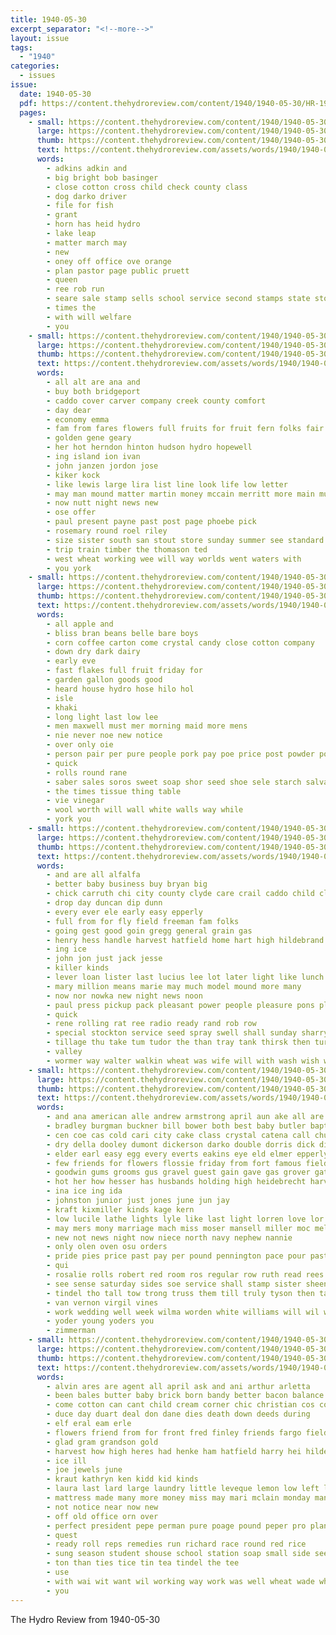 ```yaml
---
title: 1940-05-30
excerpt_separator: "<!--more-->"
layout: issue
tags:
  - "1940"
categories:
  - issues
issue:
  date: 1940-05-30
  pdf: https://content.thehydroreview.com/content/1940/1940-05-30/HR-1940-05-30.pdf
  pages:
    - small: https://content.thehydroreview.com/content/1940/1940-05-30/small/HR-1940-05-30-01.jpg
      large: https://content.thehydroreview.com/content/1940/1940-05-30/large/HR-1940-05-30-01.jpg
      thumb: https://content.thehydroreview.com/content/1940/1940-05-30/thumbnails/HR-1940-05-30-01.jpg
      text: https://content.thehydroreview.com/assets/words/1940/1940-05-30/HR-1940-05-30-01.txt
      words:
        - adkins adkin and
        - big bright bob basinger
        - close cotton cross child check county class
        - dog darko driver
        - file for fish
        - grant
        - horn has heid hydro
        - lake leap
        - matter march may
        - new
        - oney off office ove orange
        - plan pastor page public pruett
        - queen
        - ree rob run
        - seare sale stamp sells school service second stamps state store
        - times the
        - with will welfare
        - you
    - small: https://content.thehydroreview.com/content/1940/1940-05-30/small/HR-1940-05-30-02.jpg
      large: https://content.thehydroreview.com/content/1940/1940-05-30/large/HR-1940-05-30-02.jpg
      thumb: https://content.thehydroreview.com/content/1940/1940-05-30/thumbnails/HR-1940-05-30-02.jpg
      text: https://content.thehydroreview.com/assets/words/1940/1940-05-30/HR-1940-05-30-02.txt
      words:
        - all alt are ana and
        - buy both bridgeport
        - caddo cover carver company creek county comfort
        - day dear
        - economy emma
        - fam from fares flowers full fruits for fruit fern folks fair
        - golden gene geary
        - her hot herndon hinton hudson hydro hopewell
        - ing island ion ivan
        - john janzen jordon jose
        - kiker kock
        - like lewis large lira list line look life low letter
        - may man mound matter martin money mccain merritt more main much
        - now nutt night news new
        - ose offer
        - paul present payne past post page phoebe pick
        - rosemary round roel riley
        - size sister south san stout store sunday summer see standard stull speed saturday spies
        - trip train timber the thomason ted
        - west wheat working wee will way worlds went waters with
        - you york
    - small: https://content.thehydroreview.com/content/1940/1940-05-30/small/HR-1940-05-30-03.jpg
      large: https://content.thehydroreview.com/content/1940/1940-05-30/large/HR-1940-05-30-03.jpg
      thumb: https://content.thehydroreview.com/content/1940/1940-05-30/thumbnails/HR-1940-05-30-03.jpg
      text: https://content.thehydroreview.com/assets/words/1940/1940-05-30/HR-1940-05-30-03.txt
      words:
        - all apple and
        - bliss bran beans belle bare boys
        - corn coffee carton come crystal candy close cotton company
        - down dry dark dairy
        - early eve
        - fast flakes full fruit friday for
        - garden gallon goods good
        - heard house hydro hose hilo hol
        - isle
        - khaki
        - long light last low lee
        - men maxwell must mer morning maid more mens
        - nie never noe new notice
        - over only oie
        - person pair per pure people pork pay poe price post powder pound
        - quick
        - rolls round rane
        - saber sales soros sweet soap shor seed shoe sele starch salvage stock style shorts sell selling shirts sale sugar
        - the times tissue thing table
        - vie vinegar
        - wool worth will wall white walls way while
        - york you
    - small: https://content.thehydroreview.com/content/1940/1940-05-30/small/HR-1940-05-30-04.jpg
      large: https://content.thehydroreview.com/content/1940/1940-05-30/large/HR-1940-05-30-04.jpg
      thumb: https://content.thehydroreview.com/content/1940/1940-05-30/thumbnails/HR-1940-05-30-04.jpg
      text: https://content.thehydroreview.com/assets/words/1940/1940-05-30/HR-1940-05-30-04.txt
      words:
        - and are all alfalfa
        - better baby business buy bryan big
        - chick carruth chi city county clyde care crail caddo child clarence cator comfort company come
        - drop day duncan dip dunn
        - every ever ele early easy epperly
        - full from for fly field freeman fam folks
        - going gest good goin gregg general grain gas
        - henry hess handle harvest hatfield home hart high hildebrand hydro how harry
        - ing ice
        - john jon just jack jesse
        - killer kinds
        - lever loan lister last lucius lee lot later light like lunch line
        - mary million means marie may much model mound more many
        - now nor nowka new night news noon
        - paul press pickup pack pleasant power people pleasure pons plan pete
        - quick
        - rene rolling rat ree radio ready rand rob row
        - special stockton service seed spray swell shall sunday sharry son sun spies summer see soon
        - tillage thu take tum tudor the than tray tank thirsk then turn
        - valley
        - wormer way walter walkin wheat was wife will with wash wish woodrow why worth
    - small: https://content.thehydroreview.com/content/1940/1940-05-30/small/HR-1940-05-30-05.jpg
      large: https://content.thehydroreview.com/content/1940/1940-05-30/large/HR-1940-05-30-05.jpg
      thumb: https://content.thehydroreview.com/content/1940/1940-05-30/thumbnails/HR-1940-05-30-05.jpg
      text: https://content.thehydroreview.com/assets/words/1940/1940-05-30/HR-1940-05-30-05.txt
      words:
        - and ana american alle andrew armstrong april aun ake all are ash alee ask amos
        - bradley burgman buckner bill bower both best baby butler baptist bet bright basket butcher bread been but bal bridegroom bloom bake belt beat bernardine betty bride brecht brief brother brides bine business
        - cen coe cas cold cari city cake class crystal catena call church came cheese christian carolyn candle coffee card cox collar cream carruth
        - dry della dooley dumont dickerson darko double dorris dick ditmore deck dale dunnington days dum dodge david dusty daughter dorothy dan day dungan dat
        - elder earl easy egg every everts eakins eye eld elmer epperly
        - few friends for flowers flossie friday from fort famous field former full fore ferns
        - goodwin gums grooms gus gravel guest gain gave gas grover gate goodyear good glen guy grove garden guardian greig greek glad glass given
        - hot her how hesser has husbands holding high heidebrecht harvey howard henry huge hume home had hayes hope hydro huber hundred
        - ina ice ing ida
        - johnston junior just jones june jun jay
        - kraft kixmiller kinds kage kern
        - low lucile lathe lights lyle like last light lorren love lor land lee lynn
        - may mers mony marriage mach miss moser mansell miller moc melvin mckee more mary made
        - new not news night now niece north navy nephew nannie
        - only olen oven osu orders
        - pride pies price past pay per pound pennington pace pour pastor por pan pete pink plan pears
        - qui
        - rosalie rolls robert red room ros regular row ruth read rees richard romance ready rose roses
        - see sense saturday sides soe service shall stamp sister sheen sale schroder shipp side sweet shower soon she sand ser shawnee special smith sprague station son salesman short size six sylvia senior school spring sell scott
        - tindel tho tall tow trong truss them till truly tyson then taylor than the teasley
        - van vernon virgil vines
        - work wedding well week wilma worden white williams will wil with was welding weatherford weeks wee walter waller
        - yoder young yoders you
        - zimmerman
    - small: https://content.thehydroreview.com/content/1940/1940-05-30/small/HR-1940-05-30-06.jpg
      large: https://content.thehydroreview.com/content/1940/1940-05-30/large/HR-1940-05-30-06.jpg
      thumb: https://content.thehydroreview.com/content/1940/1940-05-30/thumbnails/HR-1940-05-30-06.jpg
      text: https://content.thehydroreview.com/assets/words/1940/1940-05-30/HR-1940-05-30-06.txt
      words:
        - alvin ares are agent all april ask and ani arthur arletta
        - been bales butter baby brick born bandy better bacon balance but beans buy beat
        - come cotton can cant child cream corner chic christian cos coins church coy chick chante county company college coffee cai collier card coff cording corn
        - duce day duart deal don dane dies death down deeds during
        - elf eral eam erle
        - flowers friend from for front fred finley friends fargo field found free
        - glad gram grandson gold
        - harvest how high heres had henke ham hatfield harry hei hildebrand her hydro home harding
        - ice ill
        - joe jewels june
        - kraut kathryn ken kidd kid kinds
        - laura last lard large laundry little leveque lemon low left latter long
        - mattress made many more money miss may mari mclain monday manan matt missouri man magnolia
        - not notice near now new
        - off old office orn over
        - perfect president pepe perman pure poage pound peper pro plan pork page per peoples peter pounds
        - quest
        - ready roll reps remedies run richard race round red rice
        - sung season student shouse school station soap small side see song sams save spring square salmon suit size she sary stamp sees special said surplus
        - ton than ties tice tin tea tindel the tee
        - use
        - with wai wit want wil working way work was well wheat wade why will weather wieners
        - you
---
```


The Hydro Review from 1940-05-30

<!--more-->

